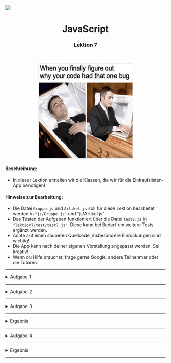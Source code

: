 ![](https://us-central1-progress-markdown.cloudfunctions.net/progress/78)
<h1 align="center">JavaScript</h1>
<h3 align="center">Lektion 7</h3>
<br>

<p align="center">
  <img src="img/meme-lektion7.jpeg" width="300" height="300"/>
</p>

#### Beschreibung:
- In dieser Lektion erstellen wir die Klassen, die wir für die Einkaufslisten-App benötigen!

#### Hinweise zur Bearbeitung:

- Die Datei `Gruppe.js` und `Artikel.js` soll für diese Lektion bearbeitet werden in `"js/Gruppe.js"` und "js/Artikel.js"`
- Das Testen der Aufgaben funktioniert über die Datei `test8.js` in `"lektion7/test/test7.js"`. Diese kann bei Bedarf um
  weitere Tests ergänzt werden.
- Achte auf einen sauberen Quellcode, insbesondere Einrückungen sind wichtig!
- Die App kann nach deiner eigenen Vorstellung angepasst werden. Sei kreativ!
- Wenn du Hilfe brauchst, frage gerne Google, andere Teilnehmer oder die Tutoren.

---
<details>
<summary>Aufgabe 1</summary>

Gehe zuerst in die Datei `Artikel.js`. Erstelle hier die Klasse mit dem Namen `Artikel`. Diese Klasse, soll
die einzelnen Artikelinstanzen verwalten. <br> <br>
Wenn eine neue Artikelinstanz erstellt wird, soll als Parameter `name` und `position` übergeben werden. Weitere properties
der Klasse sind der boolean-wert `gekauft`und `id`. Außerdem wird außerhalb des Konstruktors die Variable `counter` benötigt.  
Diese soll mit `1` initialisiert werden und bei jedem Aufruf der `id` zugewiesen werden und gleichzeitig um eins erhöht werden.
So soll eine eindeutige id erzeugt werden, die für react benötigt wird.<br> <br>

**Pseudocode:**
1. Erstelle eine Klasse mit dem namen `Artikel`
2. Erstelle einen Konstruktor mit den Parametern `name` und `position`. Füge außerdem als weitere properties `gekauft`und `id` hinzu.
3. Erstelle oberhalb des Konstruktors die Variable `counter`. Dieser soll der Wert `1` zugewiesen werden. Außerdem soll der `id` (innerhalb des Kosntruktors)
   dieser `counter` zugewiesen werden und gleichzeitig um eins erhöht werden. Das Zuweisen und Erhöhen kann über folgenden Code innerhalb des Konstruktors erreicht werden: 
```
this.id = Artikel.counter++
```
4. Füge ans Ende der Klasse folgenden Code hinzu:
   ```
   export {Artikel}
   ```
   Dieser Code exportiert die Klasse `Artikel` und macht es für die Datei `test8.js` möglich, diese Klasse und ihre
   Methoden zu testen

</details>

---

<details>
<summary>Aufgabe 2</summary>

Gehe zuerst in die Datei `Gruppe.js`. Erstelle hier die Klasse mit dem Namen `Gruppe`. Diese Klasse, soll
die einzelne Gruppeninstanz verwalten. <br> <br>
Wenn eine neue Gruppeninstanz erstellt wird, soll als Parameter `name` und `index` übergeben werden. Weitere properties
der Klasse sind die `artikelListe`und `id`. Außerdem wird außerhalb des Konstruktors die Variable `counter` benötigt.  
Diese soll mit `1` initialisiert werden und bei jedem Aufruf der `id` zugewiesen werden und gleichzeitig um eins erhöht werden. 
So soll eine eindeutige id erzeugt werden, die für react benötigt wird.<br> <br>

**Pseudocode:** 
1. Erstelle eine Klasse mit dem namen `Gruppe`
2. Erstelle einen Konstruktor mit den Parametern `name` und `index`. Füge außerdem als weitere properties die `artikelListe`und `id` hinzu.
3. Erstelle oberhalb des Konstruktors die Variable `counter`. Dieser soll der Wert `1` zugewiesen werden. Außerdem soll der `id` (innerhalb des Kosntruktors)
dieser `counter` zugewiesen werden und um eins erhöht werden.
4. Füge ans Ende der Klasse folgenden Code hinzu:
   ```
   export {Gruppe}
   ```
   Dieser Code exportiert die Klasse `Gruppe` und macht es für die Datei `test8.js` möglich, diese Klasse und ihre
   Methoden zu testen
5. Füge folgenden import dem Anfang der Klasse hinzu: 
```
import Artikel from './Artikel'
import App from './Shopping'
```

</details>

___


<details>
<summary>Aufgabe 3</summary>

Erstelle nun innerhalb der Klasse `Gruppe` die Methode `artikelAuflisten`, die als Parameter einen boolean-wert  `gekauft` nimmt. Dieser steuert die Anzeige, der bereits gekauften oder noch zu kaufenden Artikel.
Diese Funktion gibt alle Gruppen aus der `gruppenListe` und ihre Artikel auf der Konsole aus. Verwende dafür eine 
for-of-Schleife

**Pseudo-Code:**
1. Schreibe eine Funktion mit dem Namen `ArtikelAuflisten` mit dem Parameter `gekauft`.
2. Erstelle eine for-of-Schleife, die durch die `artikelListe` geht. 
3. für jedes Element der `artikelListe`, soll nun mithilfe einer if-Abfrage überprüft werden, ob `gekauft` gleich `gekauft` ist 
und wenn dies der Fall ist, soll der Artikel ausgegeben werden  <br><br> **Hinweis:** innerhalb der Klasse, können die Elemente wie folgt ausgegeben werden:
```
`${artikel.name}`
```

</details>

___

<details>
<summary>Ergebnis</summary>

Durch das Ausführen der Datei `test7.js`, sollte folgendes auf deiner Konsole ausgegeben werden:
>![](img/lektion7-3.png)

</details>



---

<details>
<summary>Aufgabe 4</summary>

In dieser Aufgabe erstellen wir die Klasse `Shopping`. Diese Klasse steuert die Einkaufsliste und enthält die `gruppenListe`.
Sie enthält die zwei properties  `gruppenListe`, `aktiveGruppe` und die Methoden aus Lektion 6 (`gruppeFinden`,
`gruppeHinzufuegen`, `gruppeUmbenennen`, `gruppeEntfernen`). Parameter enthält sie keine.
In dieser Aufgabe testen wir nur die Methode `gruppeFinden`.

**Pseudo-Code:**
1. Schreibe eine Klasse "App" füge folgende properties hinzu:
    - `gruppenListe`
    - `aktiveGruppe`
    - für die Zusatzaufgabe: `setup`
2. Kopiere die Methoden `gruppeFinden`, `gruppeHinzufuegen`, `gruppeUmbenennen` und `gruppeEntfernen` aus der Datei
   `lektion6.js` in diese Klasse hinein
    - entferne jeweils das keyword `function` vor jedem Funktionsnamen
    - setze das keyword `this` jeweils an passender Stelle ein. (**Hinweis:** dies wird benutzt, wenn du auf properties
      der Klasse zugreifen willst)
3. Füge ans Ende der Klasse folgenden Code hinzu:
   ```
   export {Shopping}
   ```
   Dieser Code exportiert die Klasse `Shopping` und macht es für die Datei `test8.js` möglich, diese Klasse und ihre
   Methoden zu testen

</details>

___

<details>
<summary>Ergebnis</summary>

Nun soll in der Datei `test7.js` die Methoden `gruppeHinzufuegen` und `gruppeFinden` getestet werden. Unkommentiere hierzu die
Zeile 43.
>![](img/lektion7-4.png)

</details>

---

